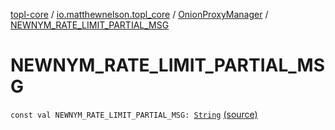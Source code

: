 [topl-core](../../index.md) / [io.matthewnelson.topl_core](../index.md) / [OnionProxyManager](index.md) / [NEWNYM_RATE_LIMIT_PARTIAL_MSG](./-n-e-w-n-y-m_-r-a-t-e_-l-i-m-i-t_-p-a-r-t-i-a-l_-m-s-g.md)

# NEWNYM_RATE_LIMIT_PARTIAL_MSG

`const val NEWNYM_RATE_LIMIT_PARTIAL_MSG: `[`String`](https://kotlinlang.org/api/latest/jvm/stdlib/kotlin/-string/index.html) [(source)](https://github.com/05nelsonm/TorOnionProxyLibrary-Android/blob/master/topl-core/src/main/java/io/matthewnelson/topl_core/OnionProxyManager.kt#L199)